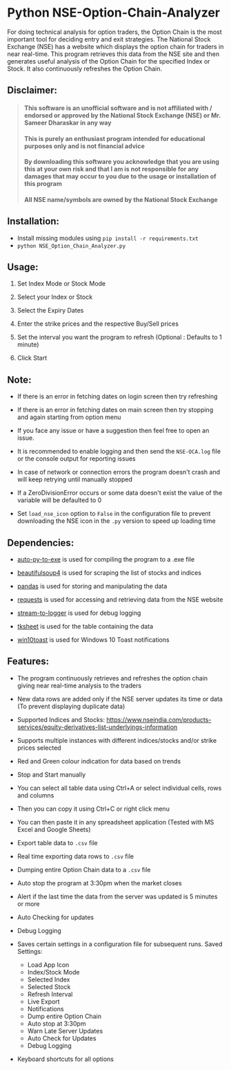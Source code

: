 # Python NSE-Option-Chain-Analyzer

For doing technical analysis for option traders, the Option Chain is the most important tool for deciding entry and exit
strategies. The National Stock Exchange (NSE) has a website which displays the option chain for traders in near
real-time. This program retrieves this data from the NSE site and then generates useful analysis of the Option Chain for
the specified Index or Stock. It also continuously refreshes the Option Chain.


## Disclaimer:

> #### This software is an unofficial software and is not affiliated with / endorsed or approved by the National Stock Exchange (NSE) or Mr. Sameer Dharaskar in any way
>
>#### This is purely an enthusiast program intended for educational purposes only and is not financial advice
>
>#### By downloading this software you acknowledge that you are using this at your own risk and that I am is not responsible for any damages that may occur to you due to the usage or installation of this program
>
>#### All NSE name/symbols are owned by the National Stock Exchange

## Installation:

- Install missing modules using `pip install -r requirements.txt`
- `python NSE_Option_Chain_Analyzer.py`

## Usage:

1. Set Index Mode or Stock Mode

2. Select your Index or Stock

3. Select the Expiry Dates

4. Enter the strike prices and the respective Buy/Sell prices

5. Set the interval you want the program to refresh (Optional : Defaults to 1 minute)

6. Click Start

## Note:

- If there is an error in fetching dates on login screen then try refreshing

- If there is an error in fetching dates on main screen then try stopping and again starting from option menu

- If you face any issue or have a suggestion then feel free to open an issue.

- It is recommended to enable logging and then send the `NSE-OCA.log` file or the console output for reporting issues

- In case of network or connection errors the program doesn't crash and will keep retrying until manually stopped

- If a ZeroDivisionError occurs or some data doesn't exist the value of the variable will be defaulted to 0

- Set `load_nse_icon` option to `False` in the configuration file to prevent downloading the NSE icon in the `.py`
  version to speed up loading time

## Dependencies:

- [auto-py-to-exe](https://pypi.org/project/auto-py-to-exe/) is used for compiling the program to a .exe file

- [beautifulsoup4](https://pypi.org/project/beautifulsoup4/) is used for scraping the list of stocks and indices

- [pandas](https://pypi.org/project/pandas/) is used for storing and manipulating the data

- [requests](https://pypi.org/project/requests/) is used for accessing and retrieving data from the NSE website

- [stream-to-logger](https://pypi.org/project/streamtologger/) is used for debug logging

- [tksheet](https://pypi.org/project/tksheet/) is used for the table containing the data

- [win10toast](https://pypi.org/project/win10toast/) is used for Windows 10 Toast notifications

## Features:

- The program continuously retrieves and refreshes the option chain giving near real-time analysis to the traders

- New data rows are added only if the NSE server updates its time or data (To prevent displaying duplicate data)

- Supported Indices and
  Stocks: https://www.nseindia.com/products-services/equity-derivatives-list-underlyings-information

- Supports multiple instances with different indices/stocks and/or strike prices selected

- Red and Green colour indication for data based on trends

- Stop and Start manually

- You can select all table data using Ctrl+A or select individual cells, rows and columns

- Then you can copy it using Ctrl+C or right click menu

- You can then paste it in any spreadsheet application (Tested with MS Excel and Google Sheets)

- Export table data to `.csv` file

- Real time exporting data rows to `.csv` file

- Dumping entire Option Chain data to a `.csv` file

- Auto stop the program at 3:30pm when the market closes

- Alert if the last time the data from the server was updated is 5 minutes or more

- Auto Checking for updates

- Debug Logging

- Saves certain settings in a configuration file for subsequent runs. Saved Settings:
    * Load App Icon
    * Index/Stock Mode
    * Selected Index
    * Selected Stock
    * Refresh Interval
    * Live Export
    * Notifications
    * Dump entire Option Chain
    * Auto stop at 3:30pm
    * Warn Late Server Updates
    * Auto Check for Updates
    * Debug Logging

- Keyboard shortcuts for all options

